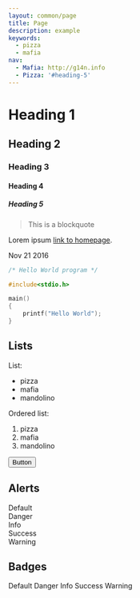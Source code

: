 ```yaml
---
layout: common/page
title: Page
description: example
keywords:
  - pizza
  - mafia
nav:
  - Mafia: http://g14n.info
  - Pizza: '#heading-5'
---
```


# Heading 1

## Heading 2

### Heading 3

#### Heading 4

##### Heading 5

> This is a blockquote

Lorem ipsum [link to homepage](http://g14n.info).

<time datetime="2016-11-21" class="badge">Nov 21 2016</time>

```c
/* Hello World program */

#include<stdio.h>

main()
{
    printf("Hello World");
}
```

## Lists

List:

* pizza
* mafia
* mandolino

Ordered list:

1. pizza
2. mafia
3. mandolino

<button>Button</button>

## Alerts

<div class="alert">Default</div>
<div class="alert danger">Danger</div>
<div class="alert info">Info</div>
<div class="alert success">Success</div>
<div class="alert warning">Warning</div>

## Badges

<span class="badge">Default</span>
<span class="badge danger">Danger</span>
<span class="badge info">Info</span>
<span class="badge success">Success</span>
<span class="badge warning">Warning</span>

